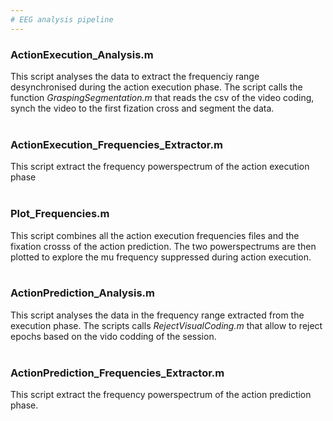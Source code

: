 ```yaml
---
# EEG analysis pipeline
---
```



### ActionExecution_Analysis.m
This script analyses the data to extract the frequenciy range desynchronised during the action execution phase.
The script calls the function *GraspingSegmentation.m* that reads the csv of the video coding, synch the video to the first fization cross and segment the data.
<br/>
<br/>
### ActionExecution_Frequencies_Extractor.m
This script extract the frequency powerspectrum of the action execution phase
<br/>
<br/>
### Plot_Frequencies.m 
This script combines all the action execution frequencies files and the fixation crosss of the action prediction.
The two powerspectrums are then plotted to explore the mu frequency suppressed during action execution.
<br/>
<br/>
### ActionPrediction_Analysis.m
This script analyses the data in the frequency range extracted from the execution phase. The scripts calls *RejectVisualCoding.m* that allow to reject epochs based on the  vido codding of the session.
<br/>
<br/>
### ActionPrediction_Frequencies_Extractor.m
This script extract the frequency powerspectrum of the action prediction phase.
